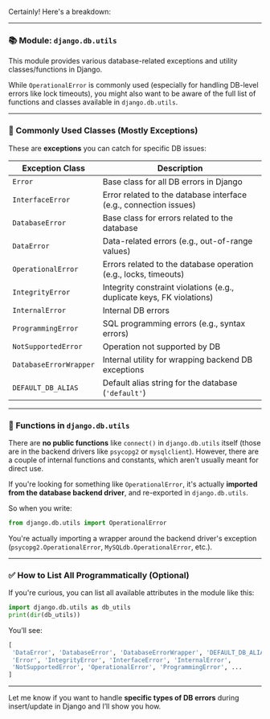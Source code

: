 Certainly! Here's a breakdown:

---

### 📚 Module: `django.db.utils`

This module provides various database-related exceptions and utility classes/functions in Django.

While `OperationalError` is commonly used (especially for handling DB-level errors like lock timeouts), you might also want to be aware of the full list of functions and classes available in `django.db.utils`.

---

### 🔹 Commonly Used Classes (Mostly Exceptions)

These are **exceptions** you can catch for specific DB issues:

| Exception Class        | Description                                                           |
| ---------------------- | --------------------------------------------------------------------- |
| `Error`                | Base class for all DB errors in Django                                |
| `InterfaceError`       | Error related to the database interface (e.g., connection issues)     |
| `DatabaseError`        | Base class for errors related to the database                         |
| `DataError`            | Data-related errors (e.g., out-of-range values)                       |
| `OperationalError`     | Errors related to the database operation (e.g., locks, timeouts)      |
| `IntegrityError`       | Integrity constraint violations (e.g., duplicate keys, FK violations) |
| `InternalError`        | Internal DB errors                                                    |
| `ProgrammingError`     | SQL programming errors (e.g., syntax errors)                          |
| `NotSupportedError`    | Operation not supported by DB                                         |
| `DatabaseErrorWrapper` | Internal utility for wrapping backend DB exceptions                   |
| `DEFAULT_DB_ALIAS`     | Default alias string for the database (`'default'`)                   |

---

### 🔹 Functions in `django.db.utils`

There are **no public functions** like `connect()` in `django.db.utils` itself (those are in the backend drivers like `psycopg2` or `mysqlclient`). However, there are a couple of internal functions and constants, which aren't usually meant for direct use.

If you're looking for something like `OperationalError`, it's actually **imported from the database backend driver**, and re-exported in `django.db.utils`.

So when you write:

```python
from django.db.utils import OperationalError
```

You're actually importing a wrapper around the backend driver's exception (`psycopg2.OperationalError`, `MySQLdb.OperationalError`, etc.).

---

### ✅ How to List All Programmatically (Optional)

If you're curious, you can list all available attributes in the module like this:

```python
import django.db.utils as db_utils
print(dir(db_utils))
```

You’ll see:

```python
[
 'DataError', 'DatabaseError', 'DatabaseErrorWrapper', 'DEFAULT_DB_ALIAS',
 'Error', 'IntegrityError', 'InterfaceError', 'InternalError',
 'NotSupportedError', 'OperationalError', 'ProgrammingError', ...
]
```

---

Let me know if you want to handle **specific types of DB errors** during insert/update in Django and I’ll show you how.
